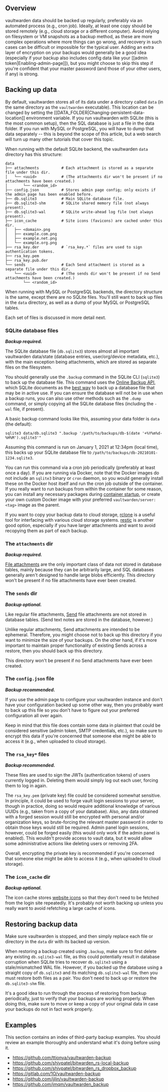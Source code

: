 ## Overview

vaultwarden data should be backed up regularly, preferably via an automated process (e.g., cron job). Ideally, at least one copy should be stored remotely (e.g., cloud storage or a different computer). Avoid relying on filesystem or VM snapshots as a backup method, as these are more complex operations where more things can go wrong, and recovery in such cases can be difficult or impossible for the typical user. Adding an extra layer of encryption on your backups would generally be a good idea (especially if your backup also includes config data like your [[admin token|Enabling-admin-page]]), but you might choose to skip this step if you're confident that your master password (and those of your other users, if any) is strong.

## Backing up data

By default, vaultwarden stores all of its data under a directory called `data` (in the same directory as the `vaultwarden` executable). This location can be changed by setting the [[DATA_FOLDER|Changing-persistent-data-location]] environment variable. If you run vaultwarden with SQLite (this is the most common setup), then the SQL database is just a file in the data folder. If you run with MySQL or PostgreSQL, you will have to dump that data separately -- this is beyond the scope of this article, but a web search will turn up many other tutorials that cover this topic.

When running with the default SQLite backend, the vaultwarden `data` directory has this structure:

```
data
├── attachments          # Each attachment is stored as a separate file under this dir.
│   └── <uuid>           # (The attachments dir won't be present if no attachments have been created.)
│       └── <random_id>
├── config.json          # Stores admin page config; only exists if the admin page has been enabled before.
├── db.sqlite3           # Main SQLite database file.
├── db.sqlite3-shm       # SQLite shared memory file (not always present).
├── db.sqlite3-wal       # SQLite write-ahead log file (not always present).
├── icon_cache           # Site icons (favicons) are cached under this dir.
│   ├── <domain>.png
│   ├── example.com.png
│   ├── example.net.png
│   └── example.org.png
├── rsa_key.der          # `rsa_key.*` files are used to sign authentication tokens.
├── rsa_key.pem
├── rsa_key.pub.der
└── sends                # Each Send attachment is stored as a separate file under this dir.
    └── <uuid>           # (The sends dir won't be present if no Send attachments have been created.)
        └── <random_id>
```

When running with MySQL or PostgreSQL backends, the directory structure is the same, except there are no SQLite files. You'll still want to back up files in the `data` directory, as well as a dump of your MySQL or PostgreSQL tables.

Each set of files is discussed in more detail next.

### SQLite database files

_**Backup required.**_

The SQLite database file (`db.sqlite3`) stores almost all important vaultwarden data/state (database entries, user/org/device metadata, etc.), with the main exception being attachments, which are stored as separate files on the filesystem.

You should generally use the `.backup` command in the SQLite CLI (`sqlite3`) to back up the database file. This command uses the [Online Backup API](https://www.sqlite.org/backup.html), which SQLite documents as the [best way](https://www.sqlite.org/howtocorrupt.html#_backup_or_restore_while_a_transaction_is_active) to back up a database file that may be in active use. If you can ensure the database will not be in use when a backup runs, you can also use other methods such as the `.dump` command, or simply copying all the SQLite database files (including the `-wal` file, if present).

A basic backup command looks like this, assuming your data folder is `data` (the default):
```
sqlite3 data/db.sqlite3 ".backup '/path/to/backups/db-$(date '+%Y%m%d-%H%M').sqlite3'"
```
Assuming this command is run on January 1, 2021 at 12:34pm (local time), this backs up your SQLite database file to `/path/to/backups/db-20210101-1234.sqlite3`.

You can run this command via a cron job periodically (preferably at least once a day). If you are running via Docker, note that the Docker images do not include an `sqlite3` binary or `cron` daemon, so you would generally install these on the Docker host itself and run the cron job outside of the container. If you really want to run backups from within the container for some reason, you can install any necessary packages during [container startup](https://github.com/dani-garcia/vaultwarden/wiki/Starting-a-Container#customizing-container-startup), or create your own custom Docker image with your preferred `vaultwarden/server:<tag>` image as the parent.

If you want to copy your backup data to cloud storage, [rclone](https://rclone.org/) is a useful tool for interfacing with various cloud storage systems. [restic](https://restic.net/) is another good option, especially if you have larger attachments and want to avoid recopying them as part of each backup.

### The `attachments` dir

_**Backup required.**_

[File attachments](https://bitwarden.com/help/article/attachments/) are the only important class of data not stored in database tables, mainly because they can be arbitrarily large, and SQL databases generally aren't designed to handle large blobs efficiently. This directory won't be present if no file attachments have ever been created.

### The `sends` dir

_**Backup optional.**_

Like regular file attachments, [Send](https://bitwarden.com/help/article/about-send/) file attachments are not stored in database tables. (Send text notes are stored in the database, however.)

Unlike regular attachments, Send attachments are intended to be ephemeral. Therefore, you might choose not to back up this directory if you want to minimize the size of your backups. On the other hand, if it's more important to maintain proper functionality of existing Sends across a restore, then you should back up this directory.

This directory won't be present if no Send attachments have ever been created.

### The `config.json` file

_**Backup recommended.**_

If you use the admin page to configure your vaultwarden instance and don't have your configuration backed up some other way, then you probably want to back up this file so you don't have to figure out your preferred configuration all over again.

Keep in mind that this file does contain some data in plaintext that could be considered sensitive (admin token, SMTP credentials, etc.), so make sure to encrypt this data if you're concerned that someone else might be able to access it (e.g., when uploaded to cloud storage).

### The `rsa_key*` files

_**Backup recommended.**_

These files are used to sign the JWTs (authentication tokens) of users currently logged in. Deleting them would simply log out each user, forcing them to log in again.

The `rsa_key.pem` (private key) file could be considered somewhat sensitive. In principle, it could be used to forge vault login sessions to your server, though in practice, doing so would require additional knowledge of various UUIDs (e.g., taken from a copy of your database). Also, any data obtained with a forged session would still be encrypted with personal and/or organization keys, so brute-forcing the relevant master password in order to obtain those keys would still be required. Admin panel login sessions, however, could be forged easily (this would only work if the admin panel is enabled). This wouldn't provide access to vault data, but it would allow some administrative actions like deleting users or removing 2FA.

Overall, encrypting the private key is recommended if you're concerned that someone else might be able to access it (e.g., when uploaded to cloud storage).

### The `icon_cache` dir

_**Backup optional.**_

The icon cache stores [website icons](https://bitwarden.com/help/article/website-icons/) so that they don't need to be fetched from the login site repeatedly. It's probably not worth backing up unless you really want to avoid refetching a large cache of icons.

## Restoring backup data

Make sure vaultwarden is stopped, and then simply replace each file or directory in the `data` dir with its backed up version.

When restoring a backup created using `.backup`, make sure to first delete any existing `db.sqlite3-wal` file, as this could potentially result in database corruption when SQLite tries to recover `db.sqlite3` using a stale/mismatched WAL file. However, if you backed up the database using a straight copy of `db.sqlite3` and its matching `db.sqlite3-wal` file, then you must restore both files as a pair. You don't need to back up or restore the `db.sqlite3-shm` file.

It's a good idea to run through the process of restoring from backup periodically, just to verify that your backups are working properly. When doing this, make sure to move or keep a copy of your original data in case your backups do not in fact work properly. 

## Examples

This section contains an index of third-party backup examples. You should review an example thoroughly and understand what it's doing before using it.

* https://github.com/ttionya/vaultwarden-backup
* https://github.com/shivpatel/bitwarden_rs-local-backup
* https://github.com/shivpatel/bitwarden_rs_dropbox_backup
* https://gitlab.com/1O/vaultwarden-backup
* https://github.com/jjlin/vaultwarden-backup
* https://github.com/jmqm/vaultwarden_backup